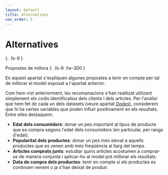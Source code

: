 ```yaml
---
layout: default
title: Alternatives
nav_order: 5
---
```


# Alternatives
{: .fs-9 }

Propostes de millora
{: .fs-6 .fw-300 }

En aquest apartat s'expliquen algunes propostes a tenir en compte per tal de millorar el model exposat a l'apartat anterior.

Com hem vist anteriorment, les recomanacions s'han realitzat utilizant simplement els codis identificatius dels clients i dels articles. Per l'anàlisi que hem fet de cada un dels datasets (veure apartat *[Dades](dades.md)*), considerem que hi ha certes variables que poden influir positivament en els resultats. Entre elles destaquem:

- **Edat dels consumidors**: donar un pes important al tipus de producte que es compra segons l'edat dels consumidors (en particular, per rangs d'edat).
- **Popularitat dels productes**: donar un pes més elevat a aquells productes que es venen amb més freqüència al llarg del temps.
- **Articles comprats junts**: estudiar quins articles acostumen a comprar-se de manera conjunta i aplicar-ho al model pot millorar els resultats.
- **Data de compra dels productes**: tenir en compte si els productes es continuen venent o ja s'han deixat de produir.




